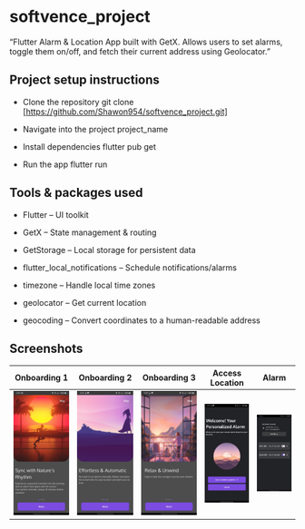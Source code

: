 # softvence_project

“Flutter Alarm & Location App built with GetX. Allows users to set alarms, toggle them on/off, and fetch their current address using Geolocator.”


## Project setup instructions

* Clone the repository
git clone [https://github.com/Shawon954/softvence_project.git]

* Navigate into the project
project_name

* Install dependencies
flutter pub get

* Run the app
flutter run


## Tools & packages used

* Flutter – UI toolkit

* GetX – State management & routing

* GetStorage – Local storage for persistent data

* flutter_local_notifications – Schedule notifications/alarms

* timezone – Handle local time zones

* geolocator – Get current location

* geocoding – Convert coordinates to a human-readable address
  
## Screenshots
[Onboarding 1]:https://github.com/Shawon954/softvence_project/raw/master/assets/screenshort/screen1.jpg
[Onboarding 2]:https://github.com/Shawon954/softvence_project/raw/master/assets/screenshort/screen2.jpg
[Onboarding 3]:https://github.com/Shawon954/softvence_project/raw/master/assets/screenshort/screen3.jpg
[Access Location]:https://github.com/Shawon954/softvence_project/raw/master/assets/screenshort/screen4.jpg
[Alarm]: https://github.com/Shawon954/softvence_project/raw/master/assets/screenshort/screen5.jpg

|    Onboarding 1   |    Onboarding 2    |    Onboarding 3    |    Access Location     |        Alarm         |
| :-------------:   | :-------------:    | :-------------:    |    :-------------:     |    :-------------:   |
|![alt text][Onboarding 1]|![alt text][Onboarding 2 ]|![alt text][Onboarding 3]| ![alt text][Access Location]|![alt text][Alarm]



